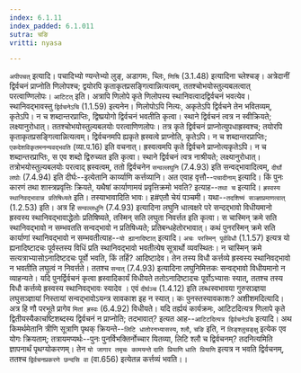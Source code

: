 ```yaml
---
index: 6.1.11
index_padded: 6.1.011
sutra: चङि
vritti: nyasa

---
```

`अपीपचत्` इत्यादि। पचादिभ्यो ण्यन्तेभ्यो लुङ्, अडागमः, च्लिः, `णिश्रि` (3.1.48) इत्यादिना च्लेश्चङ्। अत्रेदानीं द्विर्वचनं प्राप्नोति णिलोपश्च; द्वयोरपि कृताकृतप्रसङ्गित्वान्नित्यत्वम्, ततश्चोभयोस्तुल्यबलत्वात् परत्वाण्णिलोपः। `आटिटत्` इति। अत्रापि णिलोपे कृते णिलोपस्य स्थानिवत्वादद्विर्वचनं भवत्येव। स्थानिवद्भावस्तु `द्विर्वचनेऽचि` (1.1.59) इत्यनेन।
णिलोपोऽपि नित्यः, अकृतेऽपि द्विर्वचने तेन भवितव्यम्, कृतेऽपि। न च शब्दान्तरप्राप्तिः, द्विष्प्रयोगो द्विर्वचनं भवतीति कृत्वा। स्थाने द्विर्वचनं त्वत्र न स्वीक्रियते; लक्ष्यानुरोधात्। ततश्चोभयोस्तुल्यबलयोः परत्वाणिणलोपः। तत्र कृते द्विर्वचनं प्राप्नोत्युपधाह्रस्वश्च; तयोरपि कृताकृतप्रसङ्गित्वान्नित्यत्वम्। द्विर्वचनमपि ह्यकृते ह्रस्वत्वे प्राप्नोति, कृतेऽपि। न च शब्दान्तरप्राप्तिः; `एकदेशविकृतमनन्यवद्भवति` (व्या.प.16) इति वचनात्। ह्रस्वत्वमपि कृते द्विर्वचने प्राप्नोत्यकृतेऽपि। न च शब्दान्तरप्राप्तिः, स एव शब्दो द्विरुच्यत इति कृत्वा। स्थाने द्विर्वचनं त्वत्र नाश्रीयते; लक्ष्यानुरोधात्। तत्रोभयोस्तुल्यबलयोः परत्वाद् ह्रस्वत्वम्, ततो द्विर्वचनेन `सन्वल्लघुनि` (7.4.93) इति सन्वद्भावादित्वम्, `दीर्घो लघोः` (7.4.94) इति दीर्घः--इत्येतानि कार्य्याणि कर्त्तव्यानि। अत एवाह वृत्तौ--`पचादीनाम्` इत्यादि। किं पुनः कारणं तथा शास्त्रप्रवृत्तिः क्रियते, यथैषां कार्याणामयं प्रवृत्तिक्रमो भवति? इत्याह--`तथा च` इत्यादि। `ह्रस्वस्य स्थानिवद्भावान्न प्रतिषिध्यते` इति। तस्याभावादिति भावः। ह#एतौ चेयं पञ्चमी। यथा--`तदशिष्यं सञ्ज्ञाप्रमाणत्वात्` (1.2.53) इति। अत्र हि `सन्वल्लधुनि` (7.4.93) इत्यादिना लघुनि धात्वक्षरे परे सन्दद्भावो विधीयमानो ह्रस्वस्य स्थानिवद्भावाद्धेतोः प्रतिषिष्यते, तस्मिन् सति लघुता निवर्त्तत इति कृत्वा। स चास्मिन् क्रमे सति स्थानिवद्भावो न सम्भवतति सन्वद्भावो न प्रतिषिध्यते; प्रतिबन्धहेतोरभावात्।
कथं पुनरस्मिन् क्रमे सति कार्याणां स्थानिवद्भावो न सम्भवतीत्याह--`यो ह्यानादिष्टात्` इत्यादि। `अचः परस्मिन् पूर्वविधौ` (1.1.57) इत्यत्र यो ह्यनादिष्टादचः पूर्वस्तस्य विधिं प्रति स्थानिवद्भावो भवतीत्येष सूत्रार्थो व्यवस्थितः। न चास्मिन् क्रमे सत्यत्राभ्यासोऽनादिष्टदचः पूर्वो भवति, किं तर्हि? आदिष्टादेव। तेन तस्य विधौ कर्त्तव्ये ह्रस्वस्य स्थानिवद्भावो न भवतीति लघुत्वं न निवर्त्तते। ततश्च `सन्वत्` (7.4.93) इत्यादिना लघुनिमित्तकः सन्वद्भावो विधीयमानो न व्याहन्यते। यदि पुनर्द्विर्वचनं कृत्वा ह्रस्वादिकार्यं विधीयते ततोऽनादिष्टादचः पूर्वोऽभ्यासः स्यात्, ततश्च तस्य विधौ कर्त्तव्ये ह्रस्वस्य स्थानिवद्भावः स्यादेव । एवं `दीर्घञ्च` (1.4.12) इति लब्धस्वभावया गुरुसञ्ज्ञया लघुसञ्ज्ञायां निस्तायां सन्वद्भावोऽयन्त्र सावकाश इह न स्यात्। कः पुनस्तस्यावकाशः? अशीशमदित्यादि। अत्र हि णौ परभूते प्रागेव `मितां ह्रस्वः` (6.4.92) विधीयते।
यदि तर्ह्ययं कार्यक्रमः, आटिटदित्यत्र णिलापे कृते द्वितीयस्यैकाचष्टिशब्दस्य द्विर्वचनं न प्राप्नोति; तदभावात्? इत्यत आह--`आटिटदित्यत्र द्विर्वचनेऽचि` इत्यादि। अथ किमर्थमेतानि त्रीणि सूत्राणि पृथक् क्रियन्ते--`लिटि धातोरनभ्यासस्य`, `श्लौ`, `चङि` इति, न `लिङ्श्लुचङ्क्षु` इत्येक एव योगः क्रियताम्; तत्रायमप्यर्थः--पुनः पुनर्विभक्तिर्नोच्चार यितव्या, लिटि श्लौ च द्विर्वचनम्? तदनित्यमिति ज्ञापनार्थं पृथग्योकरणम्। तेन `यो जागार तमृचः कामयन्ते` `दाति प्रियाणि` `धाति प्रियाणि` इत्यत्र न भवति द्विर्वचनम्, ततश्च `द्विर्वचनप्रकरणे छन्दसि वा` (वा.656) इत्येतन्न कर्त्तव्यं भवति।।